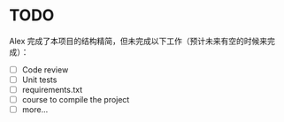 # TODO
Alex 完成了本项目的结构精简，但未完成以下工作（预计未来有空的时候来完成）：
- [ ] Code review
- [ ] Unit tests
- [ ] requirements.txt
- [ ] course to compile the project
- [ ] more...